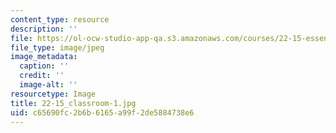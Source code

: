```yaml
---
content_type: resource
description: ''
file: https://ol-ocw-studio-app-qa.s3.amazonaws.com/courses/22-15-essential-numerical-methods-fall-2014/c65690fc2b6b6165a99f2de5884738e6_22-15_classroom-1.jpg
file_type: image/jpeg
image_metadata:
  caption: ''
  credit: ''
  image-alt: ''
resourcetype: Image
title: 22-15_classroom-1.jpg
uid: c65690fc-2b6b-6165-a99f-2de5884738e6
---
```

